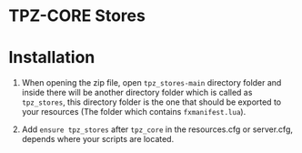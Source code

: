 # TPZ-CORE Stores

# Installation

1. When opening the zip file, open `tpz_stores-main` directory folder and inside there will be another directory folder which is called as `tpz_stores`, this directory folder is the one that should be exported to your resources (The folder which contains `fxmanifest.lua`).

2. Add `ensure tpz_stores` after `tpz_core` in the resources.cfg or server.cfg, depends where your scripts are located.
